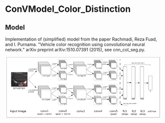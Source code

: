 # ConVModel_Color_Distinction

## Model

Implementation of (simplified) model from the paper Rachmadi, Reza Fuad, and I. Purnama. "Vehicle color recognition using convolutional neural network." arXiv preprint arXiv:1510.07391 (2015), see cnn_col_seg.py.

![Example_Init](Instruction/Color_Segmentation.png)

